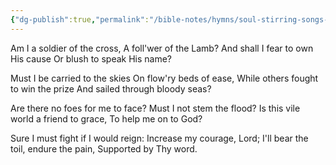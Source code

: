 ```yaml
---
{"dg-publish":true,"permalink":"/bible-notes/hymns/soul-stirring-songs-and-hymns/when-the-battle-s-over/","title":"When the Battle's Over"}
---
```



Am I a soldier of the cross,
A foll'wer of the Lamb?
And shall I fear to own His cause
Or blush to speak His name?

Must I be carried to the skies
On flow'ry beds of ease,
While others fought to win the prize
And sailed through bloody seas?

Are there no foes for me to face?
Must I not stem the flood?
Is this vile world a friend to grace,
To help me on to God?

Sure I must fight if I would reign:
Increase my courage, Lord;
I'll bear the toil, endure the pain,
Supported by Thy word.